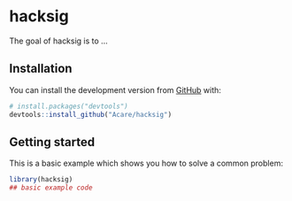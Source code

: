 
<!-- README.md is generated from README.Rmd. Please edit that file -->

# hacksig

<!-- badges: start -->
<!-- badges: end -->

The goal of hacksig is to …

## Installation

You can install the development version from
[GitHub](https://github.com/) with:

``` r
# install.packages("devtools")
devtools::install_github("Acare/hacksig")
```

## Getting started

This is a basic example which shows you how to solve a common problem:

``` r
library(hacksig)
## basic example code
```

